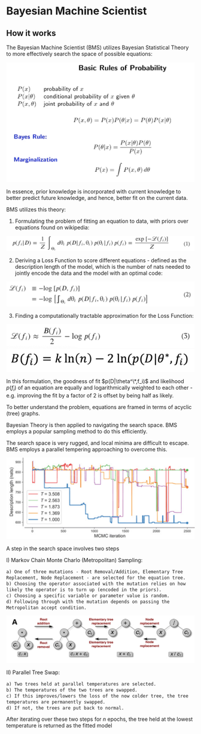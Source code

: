 # Bayesian Machine Scientist

## How it works

The Bayesian Machine Scientist (BMS) utilizes Bayesian Statistical Theory to more effectively search the space of possible equations:

![Comptuation Graph](img/BayesianMath.png)

In essence, prior knowledge is incorporated with current knowledge to better predict future knowledge, and hence, better fit on the current data.

BMS utilizes this theory:

1) Formulating the problem of fitting an equation to data, with priors over equations found on wikipedia:

![Comptuation Graph](img/BMSMath1.png)

2) Deriving a Loss Function to score different equations - defined as the description length of the model, which is the number of nats needed to jointly encode the data and the model with an optimal code:

![Comptuation Graph](img/BMSMath2.png)

3) Finding a computationally tractable approximation for the Loss Function:

![Comptuation Graph](img/BMSMath3.png)
![Comptuation Graph](img/BMSMath4.png)

In this formulation, the goodness of fit $p(D|\theta^\*,f_i)$ and likelihood $p(f_i)$ of an equation are equally and logarithmically weighted to each other - e.g. improving the fit by a factor of 2 is offset by being half as likely.

To better understand the problem, equations are framed in terms of acyclic (tree) graphs.

Bayesian Theory is then applied to navigating the search space. BMS employs a popular sampling method to do this efficiently.

The search space is very rugged, and local minima are difficult to escape. BMS employs a parallel tempering approaching to overcome this.

![Comptuation Graph](img/BMSTempering.png)

A step in the search space involves two steps

I) Markov Chain Monte Charlo (Metropolitan) Sampling:

    a) One of three mutations - Root Removal/Addition, Elementary Tree Replacement, Node Replacement - are selected for the equation tree.
    b) Choosing the operator associated with the mutation relies on how likely the operator is to turn up (encoded in the priors).
    c) Choosing a specific variable or parameter value is random.
    d) Following through with the mutation depends on passing the Metropolitan accept condition.
    
![Comptuation Graph](img/BMSEquationTreeOps.png)

II) Parallel Tree Swap:

    a) Two trees held at parallel temperatures are selected.
    b) The temperatures of the two trees are swapped.
    c) If this improves/lowers the loss of the now colder tree, the tree temperatures are permanently swapped.
    d) If not, the trees are put back to normal.
    
After iterating over these two steps for $n$ epochs, the tree held at the lowest temperature is returned as the fitted model
